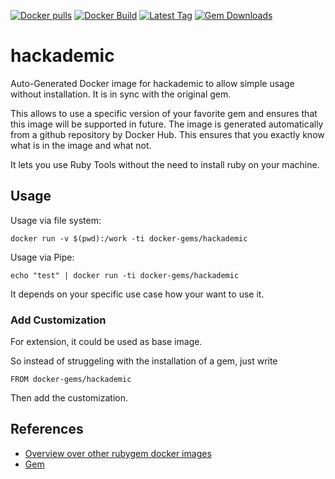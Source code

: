 [![Docker pulls](https://img.shields.io/docker/pulls/rubygem/hackademic.svg)](https://hub.docker.com/r/rubygem/hackademic/)
[![Docker Build](https://img.shields.io/docker/automated/rubygem/hackademic.svg)](https://hub.docker.com/r/rubygem/hackademic/)
[![Latest Tag](https://img.shields.io/github/tag/docker-rubygem/hackademic.svg)](https://hub.docker.com/r/rubygem/hackademic/)
[![Gem Downloads](https://img.shields.io/gem/dt/hackademic.svg)](https://rubygems.org/gems/hackademic/)
# hackademic

Auto-Generated Docker image for hackademic to allow simple usage without installation.
It is in sync with the original gem.

This allows to use a specific version of your favorite gem and ensures that this image will be supported in future.
The image is generated automatically from a github repository by Docker Hub.
This ensures that you exactly know what is in the image and what not.

It lets you use Ruby Tools without the need to install ruby on your machine.

## Usage

Usage via file system:

`docker run -v $(pwd):/work -ti docker-gems/hackademic`

Usage via Pipe:

`echo "test" | docker run -ti docker-gems/hackademic`

It depends on your specific use case how your want to use it.

### Add Customization

For extension, it could be used as base image.

So instead of struggeling with the installation of a gem, just write

`FROM docker-gems/hackademic`

Then add the customization.

## References

 - [Overview over other rubygem docker images](https://github.com/thinkbot/docker-rubygem)
 - [Gem](https://rubygems.org/gems/hackademic/)
